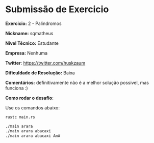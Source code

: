 # Submissão de Exercicio

**Exercicio:** 2 - Palindromos

**Nickname:** sqmatheus

**Nível Técnico:** Estudante

**Empresa:** Nenhuma

**Twitter**: https://twitter.com/huskzaum

**Dificuldade de Resolução:** Baixa

**Comentários:** definitivamente não é a melhor solução possivel, mas funciona :)

**Como rodar o desafio**:

Use os comandos abaixo:

```bash
rustc main.rs
```

```bash
./main arara
./main arara abacaxi
./main arara abacaxi AmA
```

